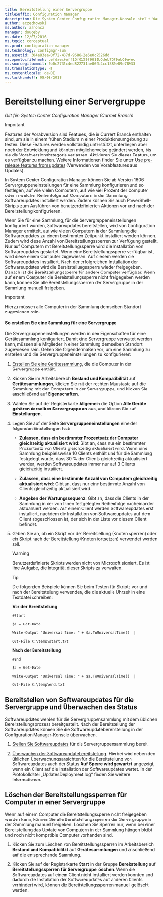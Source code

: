 ```yaml
---
title: Bereitstellung einer Servergruppe
titleSuffix: Configuration Manager
description: Die System Center Configuration Manager-Konsole stellt Warnungen und Status zum Überwachen von Updates und Konformität bereit.
author: aczechowski
ms.author: aaroncz
manager: dougeby
ms.date: 12/07/2016
ms.topic: conceptual
ms.prod: configuration-manager
ms.technology: configmgr-sum
ms.assetid: 304a83ea-0f72-437d-9688-2e6e0c7526dd
ms.openlocfilehash: cefdaec6aff16f0159f9811b6deb7379ab69a4ec
ms.sourcegitcommit: 0b0c2735c4ed822731ae069b4cc1380e89e78933
ms.translationtype: HT
ms.contentlocale: de-DE
ms.lasthandoff: 05/03/2018
---
```

# <a name="service-a-server-group"></a>Bereitstellung einer Servergruppe

*Gilt für: System Center Configuration Manager (Current Branch)*

>[!IMPORTANT]
>Features der Vorabversion sind Features, die in Current Branch enthalten sind, um sie in einem frühen Stadium in einer Produktionsumgebung zu testen. Diese Features werden vollständig unterstützt, unterliegen aber noch der Entwicklung und könnten möglicherweise geändert werden, bis sie die Vorabversionskategorie verlassen. Aktivieren Sie dieses Feature, um es verfügbar zu machen. Weitere Informationen finden Sie unter [Use pre-release features from updates](https://docs.microsoft.com/sccm/core/servers/manage/install-in-console-updates#bkmk_prerelease) (Verwenden von Vorabfeatures aus Updates).

In System Center Configuration Manager können Sie ab Version 1606 Servergruppeneinstellungen für eine Sammlung konfigurieren und so festlegen, auf wie vielen Computern, auf wie viel Prozent der Computer oder in welcher Reihenfolge auf Computern in der Sammlung Softwareupdates installiert werden. Zudem können Sie auch PowerShell-Skripts zum Ausführen von benutzerdefinierten Aktionen vor und nach der Bereitstellung konfigurieren.

Wenn Sie für eine Sammlung, für die Servergruppeneinstellungen konfiguriert wurden, Softwareupdates bereitstellen, wird von Configuration Manager ermittelt, auf wie vielen Computern in der Sammlung die Softwareupdates zu einem bestimmten Zeitpunkt installiert werden können. Zudem wird diese Anzahl von Bereitstellungssperren zur Verfügung gestellt. Nur auf Computern mit Bereitstellungssperre wird die Installation von Softwareupdates gestartet. Wenn eine Bereitstellungssperre verfügbar ist, wird diese einem Computer zugewiesen. Auf diesem werden die Softwareupdates installiert. Nach der erfolgreichen Installation der Softwareupdates wird die Bereitstellungssperre wieder freigegeben. Danach ist die Bereitstellungssperre für andere Computer verfügbar. Wenn auf einem Computer die Bereitstellungssperre nicht freigegeben werden kann, können Sie alle Bereitstellungssperren der Servergruppe in der Sammlung manuell freigeben.

>[!IMPORTANT]
>Hierzu müssen alle Computer in der Sammlung demselben Standort zugewiesen sein.

#### <a name="to-create-a-collection-for-a-server-group"></a>So erstellen Sie eine Sammlung für eine Servergruppe  
Die Servergruppeneinstellungen werden in den Eigenschaften für eine Gerätesammlung konfiguriert. Damit eine Servergruppe verwaltet werden kann, müssen alle Mitglieder in einer Sammlung demselben Standort zugewiesen sein. Gehen Sie folgendermaßen vor, um eine Sammlung zu erstellen und die Servergruppeneinstellungen zu konfigurieren:
1.  [Erstellen Sie eine Gerätesammlung](../../core/clients/manage/collections/create-collections.md), die die Computer in der Servergruppe enthält.  

2.  Klicken Sie im Arbeitsbereich **Bestand und Kompatibilität** auf **Gerätesammlungen**, klicken Sie mit der rechten Maustaste auf die Sammlung mit den Computern in der Servergruppe, und klicken Sie anschließend auf **Eigenschaften**.  

3.  Wählen Sie auf der Registerkarte **Allgemein** die Option **Alle Geräte gehören derselben Servergruppe an** aus, und klicken Sie auf **Einstellungen**.  

4.  Legen Sie auf der Seite **Servergruppeneinstellungen** eine der folgenden Einstellungen fest:  

    -   **Zulassen, dass ein bestimmter Prozentsatz der Computer gleichzeitig aktualisiert wird**: Gibt an, dass nur ein bestimmter Prozentsatz von Clients gleichzeitig aktualisiert wird. Wenn eine Sammlung beispielsweise 10 Clients enthält und für die Sammlung festgelegt wurde, dass 30 % der Clients gleichzeitig aktualisiert werden, werden Softwareupdates immer nur auf 3 Clients gleichzeitig installiert.  

    -   **Zulassen, dass eine bestimmte Anzahl von Computern gleichzeitig aktualisiert wird**: Gibt an, dass nur eine bestimmte Anzahl von Clients gleichzeitig aktualisiert wird.  

    -   **Angeben der Wartungssequenz**: Gibt an, dass die Clients in der Sammlung in der von Ihnen festgelegten Reihenfolge nacheinander aktualisiert werden. Auf einem Client werden Softwareupdates erst installiert, nachdem die Installation von Softwareupdates auf dem Client abgeschlossen ist, der sich in der Liste vor diesem Client befindet.  

5.  Geben Sie an, ob ein Skript vor der Bereitstellung (Knoten sperren) oder ein Skript nach der Bereitstellung (Knoten fortsetzen) verwendet werden soll.  

    > [!WARNING]
    > Benutzerdefinierte Skripts werden nicht von Microsoft signiert. Es ist Ihre Aufgabe, die Integrität dieser Skripts zu verwalten.

    > [!TIP]  
    > Die folgenden Beispiele können Sie beim Testen für Skripts vor und nach der Bereitstellung verwenden, die die aktuelle Uhrzeit in eine Textdatei schreiben:  
    >   
    >  **Vor der Bereitstellung**  
    >   
    >  `#Start`  
    >   
    >  `$a = Get-Date`  
    >   
    >  `Write-Output "Universal Time: " + $a.ToUniversalTime()  |`  
    >   
    >  `Out-File C:\temp\start.txt`  
    >   
    >  **Nach der Bereitstellung**  
    >   
    >  `#End`  
    >   
    >  `$a = Get-Date`  
    >   
    >  `Write-Output "Universal Time: " + $a.ToUniversalTime()  |`  
    >   
    >  `Out-File C:\temp\end.txt`  

## <a name="deploy-software-updates-to-the-server-group-and-monitor-status"></a>Bereitstellen von Softwareupdates für die Servergruppe und Überwachen des Status  
Softwareupdates werden für die Servergruppensammlung mit dem üblichen Bereitstellungsprozess bereitgestellt. Nach der Bereitstellung der Softwareupdates können Sie die Softwareupdatebereitstellung in der Configuration Manager-Konsole überwachen.
1.  [Stellen Sie Softwareupdates](manually-deploy-software-updates.md) für die Servergruppensammlung bereit.   

2.  [Überwachen der Softwareupdatebereitstellung](monitor-software-updates.md). Hierbei wird neben den üblichen Überwachungsansichten für die Bereitstellung von Softwareupdates auch der Status **Auf Sperre wird gewartet** angezeigt, wenn ein Client auf die Installation der Softwareupdates wartet. In der Protokolldatei „UpdatesDeployment.log“ finden Sie weitere Informationen.


## <a name="clear-the-deployment-locks-for-computers-in-a-server-group"></a>Löschen der Bereitstellungssperren für Computer in einer Servergruppe  
Wenn auf einem Computer die Bereitstellungssperre nicht freigegeben werden kann, können Sie alle Bereitstellungssperren der Servergruppe in der Sammlung manuell freigeben. Löschen Sie Sperren nur, wenn bei einer Bereitstellung das Update von Computern in der Sammlung hängen bleibt und noch nicht kompatible Computer vorhanden sind.  
1.  Klicken Sie zum Löschen von Bereitstellungssperren im Arbeitsbereich **Bestand und Kompatibilität** auf **Gerätesammlungen** und anschließend auf die entsprechende Sammlung.  

2.  Klicken Sie auf der Registerkarte **Start** in der Gruppe **Bereitstellung** auf **Bereitstellungssperren für Servergruppe löschen**. Wenn die Softwareupdates auf einem Client nicht installiert werden konnten und dadurch die Installation der Softwareupdates auf anderen Clients verhindert wird, können die Bereitstellungssperren manuell gelöscht werden.  
